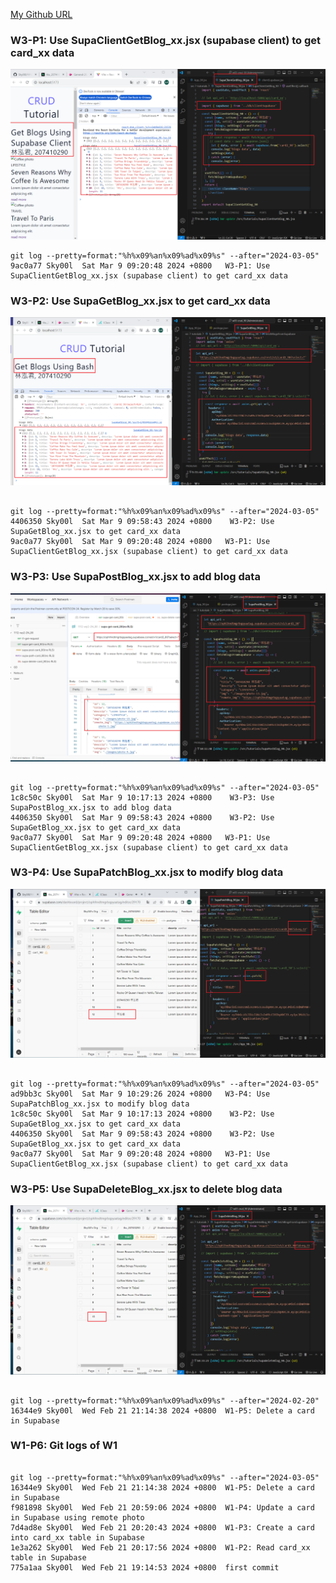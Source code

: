 [My Github URL](https://github.com/Sky00l/1112-wp2-2N_90.git)

### W3-P1: Use SupaClientGetBlog_xx.jsx (supabase client) to get card_xx data

![](w3-p1.png)

```
git log --pretty=format:"%h%x09%an%x09%ad%x09%s" --after="2024-03-05"
9ac0a77 Sky00l  Sat Mar 9 09:20:48 2024 +0800   W3-P1: Use SupaClientGetBlog_xx.jsx (supabase client) to get card_xx data

```

### W3-P2: Use SupaGetBlog_xx.jsx to get card_xx data

![](w3-p2.png)

```

git log --pretty=format:"%h%x09%an%x09%ad%x09%s" --after="2024-03-05"
4406350 Sky00l  Sat Mar 9 09:58:43 2024 +0800    W3-P2: Use SupaGetBlog_xx.jsx to get card_xx data
9ac0a77 Sky00l  Sat Mar 9 09:20:48 2024 +0800   W3-P1: Use SupaClientGetBlog_xx.jsx (supabase client) to get card_xx data

```

### W3-P3: Use SupaPostBlog_xx.jsx to add blog data

![](w3-p3.png)


```

git log --pretty=format:"%h%x09%an%x09%ad%x09%s" --after="2024-03-05"
1c8c50c Sky00l  Sat Mar 9 10:17:13 2024 +0800    W3-P3: Use SupaPostBlog_xx.jsx to add blog data
4406350 Sky00l  Sat Mar 9 09:58:43 2024 +0800    W3-P2: Use SupaGetBlog_xx.jsx to get card_xx data        
9ac0a77 Sky00l  Sat Mar 9 09:20:48 2024 +0800   W3-P1: Use SupaClientGetBlog_xx.jsx (supabase client) to get card_xx data

```

### W3-P4: Use SupaPatchBlog_xx.jsx to modify blog data
 
![](w3-p4.png)

```

git log --pretty=format:"%h%x09%an%x09%ad%x09%s" --after="2024-03-05"
ad9bb3c Sky00l  Sat Mar 9 10:29:26 2024 +0800   W3-P4: Use SupaPatchBlog_xx.jsx to modify blog data
1c8c50c Sky00l  Sat Mar 9 10:17:13 2024 +0800    W3-P2: Use SupaGetBlog_xx.jsx to get card_xx data        
4406350 Sky00l  Sat Mar 9 09:58:43 2024 +0800    W3-P2: Use SupaGetBlog_xx.jsx to get card_xx data        
9ac0a77 Sky00l  Sat Mar 9 09:20:48 2024 +0800   W3-P1: Use SupaClientGetBlog_xx.jsx (supabase client) to get card_xx data

```

### W3-P5: Use SupaDeleteBlog_xx.jsx to delete blog data

![](w3-p5.png)

```

git log --pretty=format:"%h%x09%an%x09%ad%x09%s" --after="2024-02-20"
16344e9 Sky00l  Wed Feb 21 21:14:38 2024 +0800  W1-P5: Delete a card in Supabase

```

### W1-P6: Git logs of W1

```

git log --pretty=format:"%h%x09%an%x09%ad%x09%s" --after="2024-03-05"
16344e9 Sky00l  Wed Feb 21 21:14:38 2024 +0800  W1-P5: Delete a card in Supabase
f981898 Sky00l  Wed Feb 21 20:59:06 2024 +0800  W1-P4: Update a card in Supabase using remote photo
7d4ad8e Sky00l  Wed Feb 21 20:20:43 2024 +0800  W1-P3: Create a card into card_xx table in Supabase
1e3a262 Sky00l  Wed Feb 21 20:17:56 2024 +0800  W1-P2: Read card_xx table in Supabase
775a1aa Sky00l  Wed Feb 21 19:14:53 2024 +0800  first commit

```
